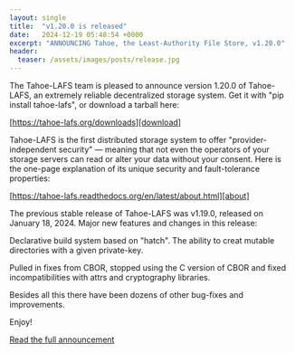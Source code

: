 ```yaml
---
layout: single
title:  "v1.20.0 is released"
date:   2024-12-19 05:48:54 +0000
excerpt: "ANNOUNCING Tahoe, the Least-Authority File Store, v1.20.0"
header:
  teaser: /assets/images/posts/release.jpg
---
```

The Tahoe-LAFS team is pleased to announce version 1.20.0 of
Tahoe-LAFS, an extremely reliable decentralized storage
system. Get it with "pip install tahoe-lafs", or download a
tarball here:

  [https://tahoe-lafs.org/downloads][download]

Tahoe-LAFS is the first distributed storage system to offer
"provider-independent security" — meaning that not even the
operators of your storage servers can read or alter your data
without your consent. Here is the one-page explanation of its
unique security and fault-tolerance properties:

  [https://tahoe-lafs.readthedocs.org/en/latest/about.html][about]

The previous stable release of Tahoe-LAFS was v1.19.0, released on
January 18, 2024. Major new features and changes in this release:

Declarative build system based on "hatch".
The ability to creat mutable directories with a given private-key.

Pulled in fixes from CBOR, stopped using the C version of CBOR and
fixed incompatibilities with attrs and cryptography libraries.

Besides all this there have been dozens of other bug-fixes and
improvements.

Enjoy!

[Read the full announcement][more]

[download]: https://tahoe-lafs.org/downloads
[about]: https://tahoe-lafs.readthedocs.org/en/latest/about.html
[more]: https://lists.tahoe-lafs.org/pipermail/tahoe-dev/2024-December/010111.html
